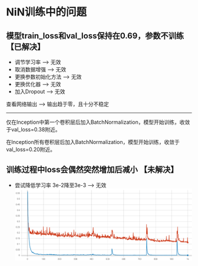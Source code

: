 # NiN训练中的问题
## 模型train_loss和val_loss保持在0.69，参数不训练 【已解决】

* 调节学习率 --> 无效
* 取消数据增强 --> 无效
* 更换参数初始化方法 --> 无效
* 更换优化器 --> 无效
* 加入Dropout --> 无效

查看网络输出 --> 输出趋于零，且十分不稳定

---
仅在Inception中第一个卷积层后加入BatchNormalization，模型开始训练，收敛于val_loss=0.38附近。

在Inception所有卷积层后加入BatchNormalization，模型开始训练，收敛于val_loss=0.20附近。

## 训练过程中loss会偶然突然增加后减小 【未解决】
* 尝试降低学习率 3e-2降至3e-3 --> 无效
![lr=3e-3](./loss.png)
